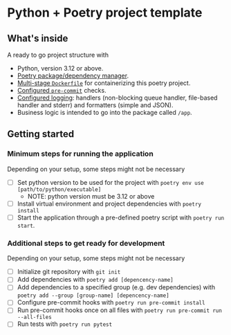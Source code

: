 # Python + Poetry project template

## What's inside

A ready to go project structure with

- Python, version 3.12 or above.
- [Poetry package/dependency manager](https://python-poetry.org/).
- [Multi-stage `Dockerfile`](./Dockerfile) for containerizing this poetry project.
- [Configured `pre-commit`](https://pre-commit.com/) checks.
- [Configured logging](./app/app_logging/setup.py): handlers (non-blocking queue handler, file-based handler and stderr) and formatters (simple and JSON).
- Business logic is intended to go into the package called `/app`.


## Getting started

### Minimum steps for running the application
Depending on your setup, some steps might not be necessary

- [ ] Set python version to be used for the project with `poetry env use [path/to/python/executable]`
    - NOTE: python version must be 3.12 or above
- [ ] Install virtual environment and project dependencies with `poetry install`
- [ ] Start the application through a pre-defined poetry script with `poetry run start`.

### Additional steps to get ready for development
Depending on your setup, some steps might not be necessary
- [ ] Initialize git repository with `git init`
- [ ] Add dependencies with `poetry add [depencency-name]`
- [ ] Add dependencies to a specified group (e.g. dev dependencies) with `poetry add --group [group-name] [depencency-name]`
- [ ] Configure pre-commit hooks with `poetry run pre-commit install`
- [ ] Run pre-commit hooks once on all files with `poetry run pre-commit run --all-files`
- [ ] Run tests with `poetry run pytest`
